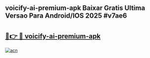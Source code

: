 ## voicify-ai-premium-apk Baixar Gratis Ultima Versao Para Android/IOS 2025 #v7ae6

# <h2><a href="https://ainizakaria.my?title=voicify-ai-premium-apk&ref=20M">🔗👉 🔴 voicify-ai-premium-apk</a></h2>

[![acn](https://github.com/user-attachments/assets/0f9c940e-d8b0-45ae-aac7-cd30a18b3e1c)](https://ainizakaria.my?title=voicify-ai-premium-apk&ref=20M)

